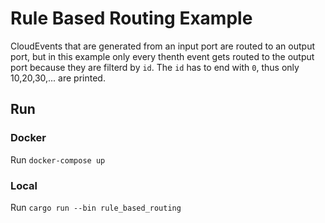 # Rule Based Routing Example

CloudEvents that are generated from an input port are routed to an output port, 
but in this example only every thenth event gets routed to the output port because they are filterd by `id`.
The `id` has to end with `0`, thus only 10,20,30,... are printed.

## Run

### Docker

Run `docker-compose up`

### Local

Run `cargo run --bin rule_based_routing`


